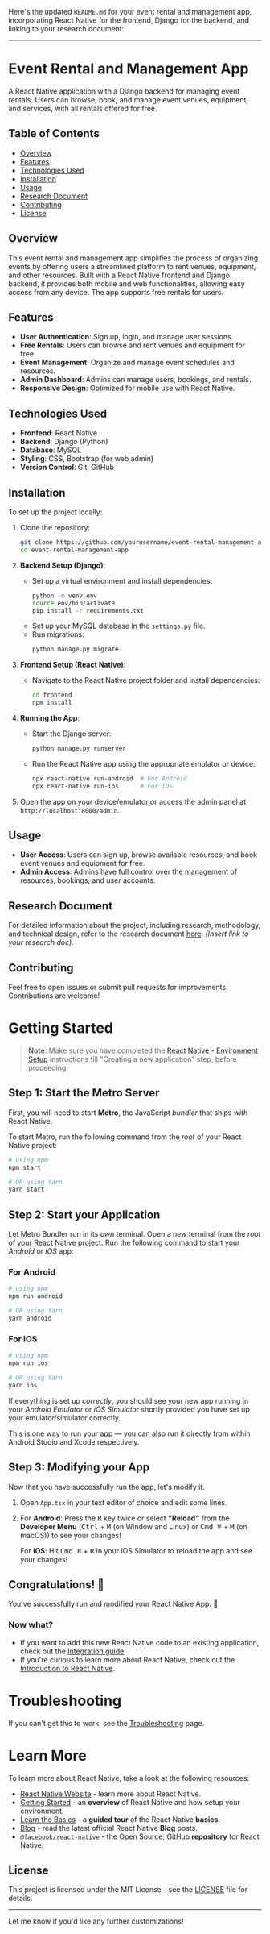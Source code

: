 Here's the updated `README.md` for your event rental and management app, incorporating React Native for the frontend, Django for the backend, and linking to your research document:

---

# Event Rental and Management App

A React Native application with a Django backend for managing event rentals. Users can browse, book, and manage event venues, equipment, and services, with all rentals offered for free.

## Table of Contents

- [Overview](#overview)
- [Features](#features)
- [Technologies Used](#technologies-used)
- [Installation](#installation)
- [Usage](#usage)
- [Research Document](#research-document)
- [Contributing](#contributing)
- [License](#license)

## Overview

This event rental and management app simplifies the process of organizing events by offering users a streamlined platform to rent venues, equipment, and other resources. Built with a React Native frontend and Django backend, it provides both mobile and web functionalities, allowing easy access from any device. The app supports free rentals for users.

## Features

- **User Authentication**: Sign up, login, and manage user sessions.
- **Free Rentals**: Users can browse and rent venues and equipment for free.
- **Event Management**: Organize and manage event schedules and resources.
- **Admin Dashboard**: Admins can manage users, bookings, and rentals.
- **Responsive Design**: Optimized for mobile use with React Native.

## Technologies Used

- **Frontend**: React Native
- **Backend**: Django (Python)
- **Database**: MySQL
- **Styling**: CSS, Bootstrap (for web admin)
- **Version Control**: Git, GitHub

## Installation

To set up the project locally:

1. Clone the repository:

   ```bash
   git clone https://github.com/yourusername/event-rental-management-app.git
   cd event-rental-management-app
   ```

2. **Backend Setup (Django)**:

   - Set up a virtual environment and install dependencies:
     ```bash
     python -m venv env
     source env/bin/activate
     pip install -r requirements.txt
     ```
   - Set up your MySQL database in the `settings.py` file.
   - Run migrations:
     ```bash
     python manage.py migrate
     ```

3. **Frontend Setup (React Native)**:

   - Navigate to the React Native project folder and install dependencies:
     ```bash
     cd frontend
     npm install
     ```

4. **Running the App**:

   - Start the Django server:
     ```bash
     python manage.py runserver
     ```
   - Run the React Native app using the appropriate emulator or device:
     ```bash
     npx react-native run-android  # For Android
     npx react-native run-ios      # For iOS
     ```

5. Open the app on your device/emulator or access the admin panel at `http://localhost:8000/admin`.

## Usage

- **User Access**: Users can sign up, browse available resources, and book event venues and equipment for free.
- **Admin Access**: Admins have full control over the management of resources, bookings, and user accounts.

## Research Document

For detailed information about the project, including research, methodology, and technical design, refer to the research document [here](#). _(Insert link to your research doc)_.

## Contributing

Feel free to open issues or submit pull requests for improvements. Contributions are welcome!

# Getting Started

> **Note**: Make sure you have completed the [React Native - Environment Setup](https://reactnative.dev/docs/environment-setup) instructions till "Creating a new application" step, before proceeding.

## Step 1: Start the Metro Server

First, you will need to start **Metro**, the JavaScript _bundler_ that ships _with_ React Native.

To start Metro, run the following command from the _root_ of your React Native project:

```bash
# using npm
npm start

# OR using Yarn
yarn start
```

## Step 2: Start your Application

Let Metro Bundler run in its _own_ terminal. Open a _new_ terminal from the _root_ of your React Native project. Run the following command to start your _Android_ or _iOS_ app:

### For Android

```bash
# using npm
npm run android

# OR using Yarn
yarn android
```

### For iOS

```bash
# using npm
npm run ios

# OR using Yarn
yarn ios
```

If everything is set up _correctly_, you should see your new app running in your _Android Emulator_ or _iOS Simulator_ shortly provided you have set up your emulator/simulator correctly.

This is one way to run your app — you can also run it directly from within Android Studio and Xcode respectively.

## Step 3: Modifying your App

Now that you have successfully run the app, let's modify it.

1. Open `App.tsx` in your text editor of choice and edit some lines.
2. For **Android**: Press the <kbd>R</kbd> key twice or select **"Reload"** from the **Developer Menu** (<kbd>Ctrl</kbd> + <kbd>M</kbd> (on Window and Linux) or <kbd>Cmd ⌘</kbd> + <kbd>M</kbd> (on macOS)) to see your changes!

   For **iOS**: Hit <kbd>Cmd ⌘</kbd> + <kbd>R</kbd> in your iOS Simulator to reload the app and see your changes!

## Congratulations! :tada:

You've successfully run and modified your React Native App. :partying_face:

### Now what?

- If you want to add this new React Native code to an existing application, check out the [Integration guide](https://reactnative.dev/docs/integration-with-existing-apps).
- If you're curious to learn more about React Native, check out the [Introduction to React Native](https://reactnative.dev/docs/getting-started).

# Troubleshooting

If you can't get this to work, see the [Troubleshooting](https://reactnative.dev/docs/troubleshooting) page.

# Learn More

To learn more about React Native, take a look at the following resources:

- [React Native Website](https://reactnative.dev) - learn more about React Native.
- [Getting Started](https://reactnative.dev/docs/environment-setup) - an **overview** of React Native and how setup your environment.
- [Learn the Basics](https://reactnative.dev/docs/getting-started) - a **guided tour** of the React Native **basics**.
- [Blog](https://reactnative.dev/blog) - read the latest official React Native **Blog** posts.
- [`@facebook/react-native`](https://github.com/facebook/react-native) - the Open Source; GitHub **repository** for React Native.

## License

This project is licensed under the MIT License - see the [LICENSE](LICENSE) file for details.

---

Let me know if you'd like any further customizations!

